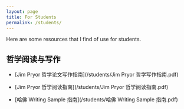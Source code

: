 ```yaml
---
layout: page
title: For Students
permalink: /students/
---
```


Here are some resources that I find of use for students.

## 哲学阅读与写作

- [Jim Pryor 哲学论文写作指南](/students/Jim Pryor 哲学写作指南.pdf)

- [Jim Pryor 哲学阅读指南](/students/Jim Pryor 哲学阅读指南.pdf)

- [哈佛 Writing Sample 指南](/students/哈佛 Writing Sample 指南.pdf)

   

